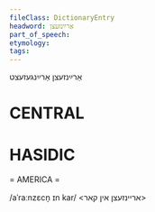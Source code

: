 ```yaml
---
fileClass: DictionaryEntry
headword: אַרײַנזעצן
part_of_speech: 
etymology: 
tags: 
---
```

אַרײַנזעצן
אַרײַנגעזעצט

CENTRAL
========

HASIDIC
=======
= AMERICA = 

/aˈraːnzɛcn̩ ɪn kar/ <אריינזעצן אין קאר>